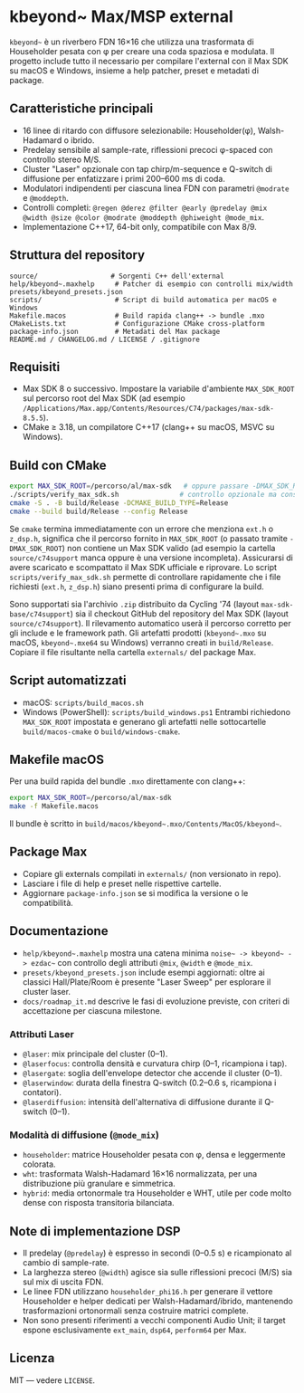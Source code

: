 # kbeyond~ Max/MSP external

`kbeyond~` è un riverbero FDN 16×16 che utilizza una trasformata di Householder pesata con φ per creare una coda spaziosa e modulata. Il progetto include tutto il necessario per compilare l'external con il Max SDK su macOS e Windows, insieme a help patcher, preset e metadati di package.

## Caratteristiche principali
- 16 linee di ritardo con diffusore selezionabile: Householder(φ), Walsh-Hadamard o ibrido.
- Predelay sensibile al sample-rate, riflessioni precoci φ-spaced con controllo stereo M/S.
- Cluster "Laser" opzionale con tap chirp/m-sequence e Q-switch di diffusione per enfatizzare i primi 200–600 ms di coda.
- Modulatori indipendenti per ciascuna linea FDN con parametri `@modrate` e `@moddepth`.
- Controlli completi: `@regen @derez @filter @early @predelay @mix @width @size @color @modrate @moddepth @phiweight @mode_mix`.
- Implementazione C++17, 64-bit only, compatibile con Max 8/9.

## Struttura del repository
```
source/                  # Sorgenti C++ dell'external
help/kbeyond~.maxhelp     # Patcher di esempio con controlli mix/width
presets/kbeyond_presets.json
scripts/                  # Script di build automatica per macOS e Windows
Makefile.macos            # Build rapida clang++ -> bundle .mxo
CMakeLists.txt            # Configurazione CMake cross-platform
package-info.json         # Metadati del Max package
README.md / CHANGELOG.md / LICENSE / .gitignore
```

## Requisiti
- Max SDK 8 o successivo. Impostare la variabile d'ambiente `MAX_SDK_ROOT` sul percorso root del Max SDK (ad esempio `/Applications/Max.app/Contents/Resources/C74/packages/max-sdk-8.5.5`).
- CMake ≥ 3.18, un compilatore C++17 (clang++ su macOS, MSVC su Windows).

## Build con CMake
```bash
export MAX_SDK_ROOT=/percorso/al/max-sdk   # oppure passare -DMAX_SDK_ROOT=/percorso/al/max-sdk a cmake
./scripts/verify_max_sdk.sh               # controllo opzionale ma consigliato
cmake -S . -B build/Release -DCMAKE_BUILD_TYPE=Release
cmake --build build/Release --config Release
```
Se `cmake` termina immediatamente con un errore che menziona `ext.h` o `z_dsp.h`, significa che il percorso fornito in `MAX_SDK_ROOT` (o passato tramite `-DMAX_SDK_ROOT`) non contiene un Max SDK valido (ad esempio la cartella `source/c74support` manca oppure è una versione incompleta). Assicurarsi di avere scaricato e scompattato il Max SDK ufficiale e riprovare. Lo script `scripts/verify_max_sdk.sh` permette di controllare rapidamente che i file richiesti (`ext.h`, `z_dsp.h`) siano presenti prima di configurare la build.

Sono supportati sia l'archivio `.zip` distribuito da Cycling '74 (layout `max-sdk-base/c74support`) sia il checkout GitHub del repository del Max SDK (layout `source/c74support`). Il rilevamento automatico userà il percorso corretto per gli include e le framework path.
Gli artefatti prodotti (`kbeyond~.mxo` su macOS, `kbeyond~.mxe64` su Windows) verranno creati in `build/Release`. Copiare il file risultante nella cartella `externals/` del package Max.

## Script automatizzati
- macOS: `scripts/build_macos.sh`
- Windows (PowerShell): `scripts/build_windows.ps1`
Entrambi richiedono `MAX_SDK_ROOT` impostata e generano gli artefatti nelle sottocartelle `build/macos-cmake` o `build/windows-cmake`.

## Makefile macOS
Per una build rapida del bundle `.mxo` direttamente con clang++:
```bash
export MAX_SDK_ROOT=/percorso/al/max-sdk
make -f Makefile.macos
```
Il bundle è scritto in `build/macos/kbeyond~.mxo/Contents/MacOS/kbeyond~`.

## Package Max
- Copiare gli externals compilati in `externals/` (non versionato in repo).
- Lasciare i file di help e preset nelle rispettive cartelle.
- Aggiornare `package-info.json` se si modifica la versione o le compatibilità.

## Documentazione
- `help/kbeyond~.maxhelp` mostra una catena minima `noise~ -> kbeyond~ -> ezdac~` con controllo degli attributi `@mix`, `@width` e `@mode_mix`.
- `presets/kbeyond_presets.json` include esempi aggiornati: oltre ai classici Hall/Plate/Room è presente "Laser Sweep" per esplorare il cluster laser.
- `docs/roadmap_it.md` descrive le fasi di evoluzione previste, con criteri di accettazione per ciascuna milestone.

### Attributi Laser
- `@laser`: mix principale del cluster (0–1).
- `@laserfocus`: controlla densità e curvatura chirp (0–1, ricampiona i tap).
- `@lasergate`: soglia dell'envelope detector che accende il cluster (0–1).
- `@laserwindow`: durata della finestra Q-switch (0.2–0.6 s, ricampiona i contatori).
- `@laserdiffusion`: intensità dell'alternativa di diffusione durante il Q-switch (0–1).

### Modalità di diffusione (`@mode_mix`)
- `householder`: matrice Householder pesata con φ, densa e leggermente colorata.
- `wht`: trasformata Walsh-Hadamard 16×16 normalizzata, per una distribuzione più granulare e simmetrica.
- `hybrid`: media ortonormale tra Householder e WHT, utile per code molto dense con risposta transitoria bilanciata.

## Note di implementazione DSP
- Il predelay (`@predelay`) è espresso in secondi (0–0.5 s) e ricampionato al cambio di sample-rate.
- La larghezza stereo (`@width`) agisce sia sulle riflessioni precoci (M/S) sia sul mix di uscita FDN.
- Le linee FDN utilizzano `householder_phi16.h` per generare il vettore Householder e helper dedicati per Walsh-Hadamard/ibrido, mantenendo trasformazioni ortonormali senza costruire matrici complete.
- Non sono presenti riferimenti a vecchi componenti Audio Unit; il target espone esclusivamente `ext_main`, `dsp64`, `perform64` per Max.

## Licenza
MIT — vedere `LICENSE`.
